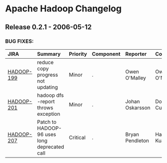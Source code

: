 
<!---
# Licensed to the Apache Software Foundation (ASF) under one
# or more contributor license agreements.  See the NOTICE file
# distributed with this work for additional information
# regarding copyright ownership.  The ASF licenses this file
# to you under the Apache License, Version 2.0 (the
# "License"); you may not use this file except in compliance
# with the License.  You may obtain a copy of the License at
#
#     http://www.apache.org/licenses/LICENSE-2.0
#
# Unless required by applicable law or agreed to in writing, software
# distributed under the License is distributed on an "AS IS" BASIS,
# WITHOUT WARRANTIES OR CONDITIONS OF ANY KIND, either express or implied.
# See the License for the specific language governing permissions and
# limitations under the License.
-->
# Apache Hadoop Changelog

## Release 0.2.1 - 2006-05-12



### BUG FIXES:

| JIRA | Summary | Priority | Component | Reporter | Contributor |
|:---- |:---- | :--- |:---- |:---- |:---- |
| [HADOOP-199](https://issues.apache.org/jira/browse/HADOOP-199) | reduce copy progress not updating |  Minor | . | Owen O'Malley | Owen O'Malley |
| [HADOOP-201](https://issues.apache.org/jira/browse/HADOOP-201) | hadoop dfs -report throws exception |  Minor | . | Johan Oskarsson | Doug Cutting |
| [HADOOP-207](https://issues.apache.org/jira/browse/HADOOP-207) | Patch to HADOOP-96 uses long deprecated call |  Critical | . | Bryan Pendleton | Hairong Kuang |


